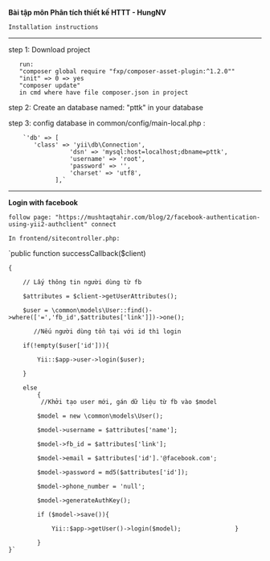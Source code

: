 **Bài tập môn Phân tích thiết kế HTTT - HungNV**

`Installation instructions`

____
step 1: Download project 

       run: 
       "composer global require "fxp/composer-asset-plugin:^1.2.0""
       "init" => 0 => yes
       "composer update" 
       in cmd where have file composer.json in project
       
step 2: Create an database named: "pttk" in your database

step 3: config database in common/config/main-local.php :

        `'db' => [
           'class' => 'yii\db\Connection',
                     'dsn' => 'mysql:host=localhost;dbname=pttk',
                     'username' => 'root',
                     'password' => '',
                     'charset' => 'utf8',
                 ],`
____   

**Login with facebook**

`follow page: "https://mushtaqtahir.com/blog/2/facebook-authentication-using-yii2-authclient" connect`

`In frontend/sitecontroller.php:`

`public function successCallback($client)

    {
    
        // Lấy thông tin người dùng từ fb
        
        $attributes = $client->getUserAttributes();
        
        $user = \common\models\User::find()->where(['=','fb_id',$attributes['link']])->one();
        
           //Nếu người dùng tồn tại với id thì login
           
        if(!empty($user['id'])){
        
            Yii::$app->user->login($user);
            
        }
        
        else
            {
             //Khởi tạo user mới, gán dữ liệu từ fb vào $model
             
            $model = new \common\models\User();
            
            $model->username = $attributes['name'];
            
            $model->fb_id = $attributes['link'];
            
            $model->email = $attributes['id'].'@facebook.com';
            
            $model->password = md5($attributes['id']);
            
            $model->phone_number = 'null';
            
            $model->generateAuthKey();
                
            if ($model->save()){
            
                Yii::$app->getUser()->login($model);               }
                
            }
    }`
    
    